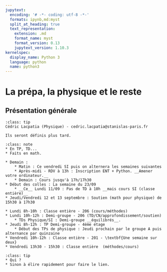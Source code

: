 ```yaml
---
jupytext:
  encoding: '# -*- coding: utf-8 -*-'
  formats: ipynb,md:myst
  split_at_heading: true
  text_representation:
    extension: .md
    format_name: myst
    format_version: 0.13
    jupytext_version: 1.10.3
kernelspec:
  display_name: Python 3
  language: python
  name: python3
---
```


# La prépa, la physique et le reste

## Présentation générale

```{admonition} Enseignant - Coordonnées
:class: tip
Cédric Lacpatia (Physique) - cedric.lacpatia@stanislas-paris.fr
```

````{margin} Groupes de colles
Ils seront définis plus tard.

````
````{admonition} Demis-groupe
:class: note
* En TP, TD...
* Faits en math.
````


````{sidebar} Début d'année
* Demain : 
    * Matin : Ce vendredi SI puis on alternera les semaines suivantes
    * Après-midi - RDV à 13h : Inscription ENT + Python. __Amener votre ordinateur.__
    * Demain : Cours jusqu'à 17h/17h30
* Début des colles : La semaine du 23/09
    * __Ce__ Lundi 11/09 : Pas de TD à 10h __mais cours SI (classe entière)__
* Jeudi/Vendredi 12 et 13 septembre : Soutien (math pour physique) de 15h30 à 17h30
````
```{topic} Emploi du temps de physique
* Lundi 8h-10h : Classe entière - 206 (cours/méthodes)
* Lundi 10h-12h : Demi-groupe - 206 (TD/CN/approfondissement/soutien)
    * TDs Physique/SI : Demi-groupe __équilibrés__.
* Jeudi 8h-12h : TP Demi-groupe - 4ème étage
    * Début des TPs de physique : Jeudi prochain par le groupe A puis alternance par quinzaine
* Vendredi 10h-12h : Classe entière - 201 - \textbf{Une semaine sur deux}
* Vendredi 13h30 - 15h30 : Classe entière  (méthodes/cours)
```


````{admonition} Délégué
:class: tip
* Qui ?
* Sinon à élire rapidement pour faire le lien.
````